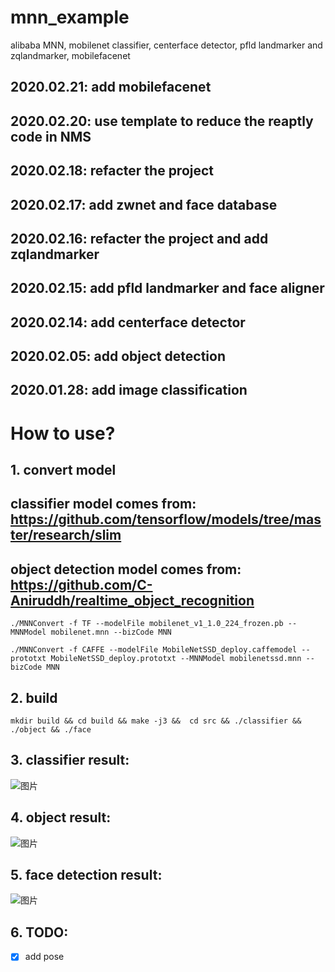 # mnn_example
alibaba MNN, mobilenet classifier, centerface detector, pfld landmarker and zqlandmarker, mobilefacenet
## 2020.02.21: add mobilefacenet
## 2020.02.20: use template to reduce the reaptly code in NMS
## 2020.02.18: refacter the project
## 2020.02.17: add zwnet and face database
## 2020.02.16: refacter the project and add zqlandmarker
## 2020.02.15: add pfld landmarker and face aligner
## 2020.02.14: add centerface detector
## 2020.02.05: add object detection
## 2020.01.28: add image classification
# **How to use?**
## 1. convert model
## classifier model comes from: https://github.com/tensorflow/models/tree/master/research/slim
## object detection model comes from: https://github.com/C-Aniruddh/realtime_object_recognition
```
./MNNConvert -f TF --modelFile mobilenet_v1_1.0_224_frozen.pb --MNNModel mobilenet.mnn --bizCode MNN
```
```
./MNNConvert -f CAFFE --modelFile MobileNetSSD_deploy.caffemodel --prototxt MobileNetSSD_deploy.prototxt --MNNModel mobilenetssd.mnn --bizCode MNN
```
## 2. build
```
mkdir build && cd build && make -j3 &&  cd src && ./classifier && ./object && ./face
```
## 3. classifier result:
![图片](https://github.com/MirrorYuChen/MNN_mobilenet/blob/master/data/images/classify_result.jpg)
## 4. object result:
![图片](https://github.com/MirrorYuChen/MNN_mobilenet/blob/master/data/images/object_result.jpg)
## 5. face detection result:
![图片](https://github.com/MirrorYuChen/MNN_mobilenet/blob/master/data/images/face_result.jpg)
## 6. TODO:
 - [x] add pose